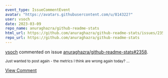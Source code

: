 ```yaml
---
event_type: IssueCommentEvent
avatar: "https://avatars.githubusercontent.com/u/814322?"
user: vsoch
date: 2023-03-09
repo_name: anuraghazra/github-readme-stats
html_url: https://github.com/anuraghazra/github-readme-stats/issues/2358
repo_url: https://github.com/anuraghazra/github-readme-stats
---
```


<a href='https://github.com/vsoch' target='_blank'>vsoch</a> commented on issue <a href='https://github.com/anuraghazra/github-readme-stats/issues/2358' target='_blank'>anuraghazra/github-readme-stats#2358</a>.

<small>Just wanted to post again - the metrics I think are wrong again today?...</small>

<a href='https://github.com/anuraghazra/github-readme-stats/issues/2358' target='_blank'>View Comment</a>